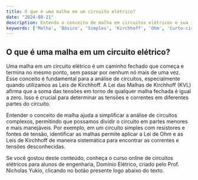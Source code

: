 ```yaml
---
title: O que é uma malha em um circuito elétrico?
date: "2024-08-21"
description: Entenda o conceito de malha em circuitos elétricos e sua importância na análise de circuitos.
keywords: ['Malha', 'Básico', 'Simples', 'Kirchhoff', 'Ohm', 'Curto-circuito', 'Circuito']
---
```


## O que é uma malha em um circuito elétrico?

Uma malha em um circuito elétrico é um caminho fechado que começa e termina no mesmo ponto, sem passar por nenhum nó mais de uma vez. Esse conceito é fundamental para a análise de circuitos, especialmente quando utilizamos as Leis de Kirchhoff. A Lei das Malhas de Kirchhoff (KVL) afirma que a soma das tensões em torno de qualquer malha fechada é igual a zero. Isso é crucial para determinar as tensões e correntes em diferentes partes do circuito.

Entender o conceito de malha ajuda a simplificar a análise de circuitos complexos, permitindo que possamos dividir o circuito em partes menores e mais manejáveis. Por exemplo, em um circuito simples com resistores e fontes de tensão, identificar as malhas permite aplicar a Lei de Ohm e as Leis de Kirchhoff de maneira sistemática para encontrar as correntes e tensões desconhecidas.

Se você gostou deste conteúdo, conheça o curso online de circuitos elétricos para alunos de engenharia, Domínio Elétrico, criado pelo Prof. Nicholas Yukio, clicando no botão presente logo abaixo do texto.